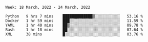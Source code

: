 <!--START_SECTION:waka-->
```text
Week: 18 March, 2022 - 24 March, 2022

Python   9 hrs 7 mins    █████████████▒░░░░░░░░░░░   53.16 % 
Docker   1 hr 59 mins    ███░░░░░░░░░░░░░░░░░░░░░░   11.59 % 
YAML     1 hr 40 mins    ██▒░░░░░░░░░░░░░░░░░░░░░░   09.78 % 
Bash     1 hr 18 mins    ██░░░░░░░░░░░░░░░░░░░░░░░   07.64 % 
XML      38 mins         █░░░░░░░░░░░░░░░░░░░░░░░░   03.76 % 
```
<!--END_SECTION:waka-->
